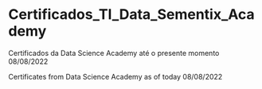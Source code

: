 # Certificados_TI_Data_Sementix_Academy
Certificados da Data Science Academy até o presente momento 08/08/2022

Certificates from Data Science Academy as of today 08/08/2022
